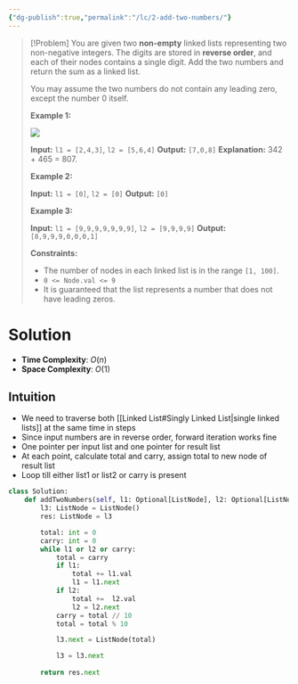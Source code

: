 ```yaml
---
{"dg-publish":true,"permalink":"/lc/2-add-two-numbers/"}
---
```


> [!Problem]
> You are given two **non-empty** linked lists representing two non-negative integers. The digits are stored in **reverse order**, and each of their nodes contains a single digit. Add the two numbers and return the sum as a linked list.
> 
> You may assume the two numbers do not contain any leading zero, except the number 0 itself.
> 
> **Example 1:**
> 
> ![](https://assets.leetcode.com/uploads/2020/10/02/addtwonumber1.jpg)
> 
> **Input:** `l1 = [2,4,3]`, `l2 = [5,6,4]`
> **Output:** `[7,0,8]`
> **Explanation:** 342 + 465 = 807.
> 
> **Example 2:**
> 
> **Input:** `l1 = [0]`, `l2 = [0]`
> **Output:** `[0]`
> 
> **Example 3:**
> 
> **Input:** `l1 = [9,9,9,9,9,9,9]`, `l2 = [9,9,9,9]`
> **Output:** `[8,9,9,9,0,0,0,1]`
> 
> **Constraints:**
> 
> - The number of nodes in each linked list is in the range `[1, 100]`.
> - `0 <= Node.val <= 9`
> - It is guaranteed that the list represents a number that does not have leading zeros.

# Solution
- **Time Complexity**: $O(n)$
- **Space Complexity**: $O(1)$

## Intuition
- We need to traverse both [[Linked List#Singly Linked List\|single linked lists]] at the same time in steps 
- Since input numbers are in reverse order, forward iteration works fine
- One pointer per input list and one pointer for result list
- At each point, calculate total and carry, assign total to new node of result list
- Loop till either list1 or list2 or carry is present

```python
class Solution:
    def addTwoNumbers(self, l1: Optional[ListNode], l2: Optional[ListNode]) -> Optional[ListNode]:
        l3: ListNode = ListNode()
        res: ListNode = l3

        total: int = 0
        carry: int = 0
        while l1 or l2 or carry:
            total = carry
            if l1:
                total += l1.val
                l1 = l1.next
            if l2:
                total +=  l2.val
                l2 = l2.next
            carry = total // 10
            total = total % 10

            l3.next = ListNode(total)

            l3 = l3.next
        
        return res.next
```

